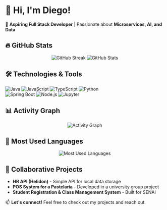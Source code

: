 # 👋 Hi, I'm Diego!  

🚀 **Aspiring Full Stack Developer** | Passionate about **Microservices, AI, and Data**  

## 🔥 GitHub Stats  
<p align="center">
  <img src="https://github-readme-streak-stats.herokuapp.com/?user=DiegoS-Nunes&theme=radical" alt="GitHub Streak"/>
  <img src="https://github-readme-stats.vercel.app/api?username=DiegoS-Nunes&show_icons=true&theme=radical" alt="GitHub Stats"/>
</p>

## 🛠️ Technologies & Tools  
![Java](https://img.shields.io/badge/Java-ED8B00?style=for-the-badge&logo=java&logoColor=white)
![JavaScript](https://img.shields.io/badge/JavaScript-F7DF1E?style=for-the-badge&logo=javascript&logoColor=black)
![TypeScript](https://img.shields.io/badge/TypeScript-007ACC?style=for-the-badge&logo=typescript&logoColor=white)
![Python](https://img.shields.io/badge/Python-3776AB?style=for-the-badge&logo=python&logoColor=white)  
![Spring Boot](https://img.shields.io/badge/Spring_Boot-6DB33F?style=for-the-badge&logo=spring-boot&logoColor=white)
![Node.js](https://img.shields.io/badge/Node.js-339933?style=for-the-badge&logo=nodedotjs&logoColor=white)
![Jupyter](https://img.shields.io/badge/Jupyter-F37626?style=for-the-badge&logo=jupyter&logoColor=white)

## 📊 Activity Graph  
<p align="center">
  <img src="https://github-readme-activity-graph.cyclic.app/graph?username=DiegoS-Nunes&theme=radical" alt="Activity Graph"/>
</p>

## 🌟 Most Used Languages  
<p align="center">
  <img src="https://github-readme-stats.vercel.app/api/top-langs/?username=DiegoS-Nunes&layout=compact&theme=radical" alt="Most Used Languages"/>
</p>

## 🤝 Collaborative Projects  
- **HR API (Helidon)** - Simple API for local data storage  
- **POS System for a Pastelaria** - Developed in a university group project  
- **Student Registration & Class Management System** - Built for SENAI  

📫 **Let's connect!** Feel free to check out my projects and reach out.
